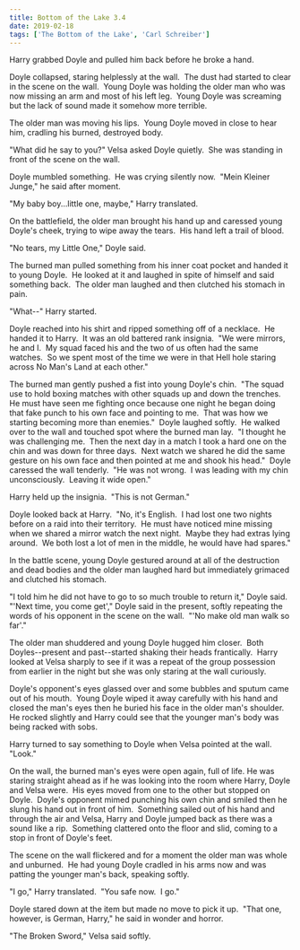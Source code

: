 ```yaml
---
title: Bottom of the Lake 3.4
date: 2019-02-18
tags: ['The Bottom of the Lake', 'Carl Schreiber']
---
```


Harry grabbed Doyle and pulled him back before he broke a hand.

Doyle collapsed, staring helplessly at the wall.  The dust had started to clear in the scene on the wall.  Young Doyle was holding the older man who was now missing an arm and most of his left leg.  Young Doyle was screaming but the lack of sound made it somehow more terrible.

The older man was moving his lips.  Young Doyle moved in close to hear him, cradling his burned, destroyed body.

"What did he say to you?" Velsa asked Doyle quietly.  She was standing in front of the scene on the wall.

Doyle mumbled something.  He was crying silently now.  "Mein Kleiner Junge," he said after moment.

"My baby boy...little one, maybe," Harry translated.

On the battlefield, the older man brought his hand up and caressed young Doyle's cheek, trying to wipe away the tears.  His hand left a trail of blood.

"No tears, my Little One," Doyle said.

The burned man pulled something from his inner coat pocket and handed it to young Doyle.  He looked at it and laughed in spite of himself and said something back.  The older man laughed and then clutched his stomach in pain.

"What--" Harry started.

Doyle reached into his shirt and ripped something off of a necklace.  He handed it to Harry.  It was an old battered rank insignia.  "We were mirrors, he and I.  My squad faced his and the two of us often had the same watches.  So we spent most of the time we were in that Hell hole staring across No Man's Land at each other."

The burned man gently pushed a fist into young Doyle's chin.  "The squad use to hold boxing matches with other squads up and down the trenches.  He must have seen me fighting once because one night he began doing that fake punch to his own face and pointing to me.  That was how we starting becoming more than enemies."  Doyle laughed softly.  He walked over to the wall and touched spot where the burned man lay.  "I thought he was challenging me.  Then the next day in a match I took a hard one on the chin and was down for three days.  Next watch we shared he did the same gesture on his own face and then pointed at me and shook his head."  Doyle caressed the wall tenderly.  "He was not wrong.  I was leading with my chin unconsciously.  Leaving it wide open."

Harry held up the insignia.  "This is not German."

Doyle looked back at Harry.  "No, it's English.  I had lost one two nights before on a raid into their territory.  He must have noticed mine missing when we shared a mirror watch the next night.  Maybe they had extras lying around.  We both lost a lot of men in the middle, he would have had spares."

In the battle scene, young Doyle gestured around at all of the destruction and dead bodies and the older man laughed hard but immediately grimaced and clutched his stomach.

"I told him he did not have to go to so much trouble to return it," Doyle said.  "'Next time, you come get'," Doyle said in the present, softly repeating the words of his opponent in the scene on the wall.  "'No make old man walk so far'."

The older man shuddered and young Doyle hugged him closer.  Both Doyles--present and past--started shaking their heads frantically.  Harry looked at Velsa sharply to see if it was a repeat of the group possession from earlier in the night but she was only staring at the wall curiously.

Doyle's opponent's eyes glassed over and some bubbles and sputum came out of his mouth.  Young Doyle wiped it away carefully with his hand and closed the man's eyes then he buried his face in the older man's shoulder.  He rocked slightly and Harry could see that the younger man's body was being racked with sobs.

Harry turned to say something to Doyle when Velsa pointed at the wall.  "Look."

On the wall, the burned man's eyes were open again, full of life. He was staring straight ahead as if he was looking into the room where Harry, Doyle and Velsa were.  His eyes moved from one to the other but stopped on Doyle.  Doyle's opponent mimed punching his own chin and smiled then he slung his hand out in front of him.  Something sailed out of his hand and through the air and Velsa, Harry and Doyle jumped back as there was a sound like a rip.  Something clattered onto the floor and slid, coming to a stop in front of Doyle's feet.

The scene on the wall flickered and for a moment the older man was whole and unburned.  He had young Doyle cradled in his arms now and was patting the younger man's back, speaking softly.

"I go," Harry translated.  "You safe now.  I go."

Doyle stared down at the item but made no move to pick it up.  "That one, however, is German, Harry," he said in wonder and horror.

"The Broken Sword," Velsa said softly.
